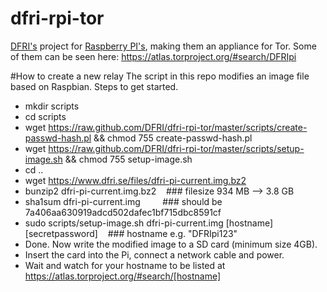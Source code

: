 dfri-rpi-tor
============

[DFRI's](https://www.dfri.se/) project for [Raspberry PI's](https://www.dfri.se/projekt/tor/rpi/), making them an appliance for Tor. Some of them can be seen here: https://atlas.torproject.org/#search/DFRIpi

#How to create a new relay
The script in this repo modifies an image file based on Raspbian. Steps to get started.

* mkdir scripts
* cd scripts
* wget https://raw.github.com/DFRI/dfri-rpi-tor/master/scripts/create-passwd-hash.pl && chmod 755 create-passwd-hash.pl
* wget https://raw.github.com/DFRI/dfri-rpi-tor/master/scripts/setup-image.sh && chmod 755 setup-image.sh
* cd ..
* wget https://www.dfri.se/files/dfri-pi-current.img.bz2
* bunzip2 dfri-pi-current.img.bz2 &nbsp;&nbsp;&nbsp;### filesize 934 MB --> 3.8 GB
* sha1sum dfri-pi-current.img &nbsp;&nbsp;&nbsp;&nbsp;&nbsp;&nbsp;&nbsp;&nbsp;### should be 7a406aa630919adcd502dafec1bf715dbc8591cf
* sudo scripts/setup-image.sh dfri-pi-current.img [hostname] [secretpassword] &nbsp;&nbsp;&nbsp;### hostname e.g. "DFRIpi123"
* Done. Now write the modified image to a SD card (minimum size 4GB).
* Insert the card into the Pi, connect a network cable and power.
* Wait and watch for your hostname to be listed at https://atlas.torproject.org/#search/[hostname]
